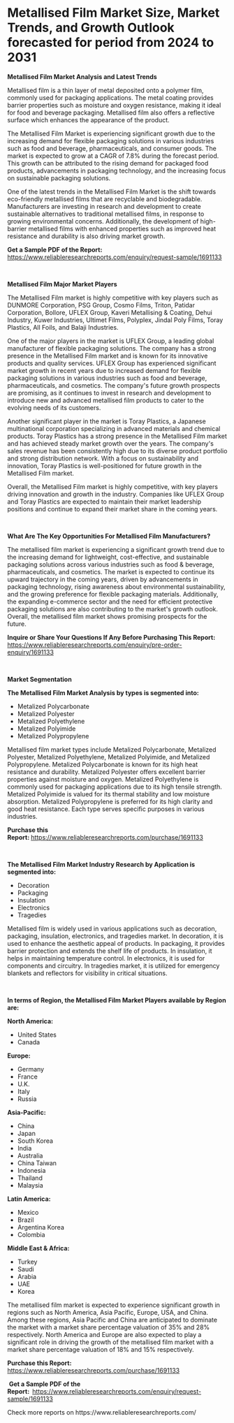 <p><h1>Metallised Film Market Size, Market Trends, and Growth Outlook forecasted for period from 2024 to 2031</h1></p><p><strong>Metallised Film Market Analysis and Latest Trends</strong></p>
<p><p>Metallised film is a thin layer of metal deposited onto a polymer film, commonly used for packaging applications. The metal coating provides barrier properties such as moisture and oxygen resistance, making it ideal for food and beverage packaging. Metallised film also offers a reflective surface which enhances the appearance of the product.</p><p>The Metallised Film Market is experiencing significant growth due to the increasing demand for flexible packaging solutions in various industries such as food and beverage, pharmaceuticals, and consumer goods. The market is expected to grow at a CAGR of 7.8% during the forecast period. This growth can be attributed to the rising demand for packaged food products, advancements in packaging technology, and the increasing focus on sustainable packaging solutions.</p><p>One of the latest trends in the Metallised Film Market is the shift towards eco-friendly metallised films that are recyclable and biodegradable. Manufacturers are investing in research and development to create sustainable alternatives to traditional metallised films, in response to growing environmental concerns. Additionally, the development of high-barrier metallised films with enhanced properties such as improved heat resistance and durability is also driving market growth.</p></p>
<p><strong>Get a Sample PDF of the Report:&nbsp;</strong> <a href="https://www.reliableresearchreports.com/enquiry/request-sample/1691133">https://www.reliableresearchreports.com/enquiry/request-sample/1691133</a></p>
<p>&nbsp;</p>
<p><strong>Metallised Film Major Market Players</strong></p>
<p><p>The Metallised Film market is highly competitive with key players such as DUNMORE Corporation, PSG Group, Cosmo Films, Triton, Patidar Corporation, Bollore, UFLEX Group, Kaveri Metallising & Coating, Dehui Industry, Kuwer Industries, Ultimet Films, Polyplex, Jindal Poly Films, Toray Plastics, All Foils, and Balaji Industries.</p><p>One of the major players in the market is UFLEX Group, a leading global manufacturer of flexible packaging solutions. The company has a strong presence in the Metallised Film market and is known for its innovative products and quality services. UFLEX Group has experienced significant market growth in recent years due to increased demand for flexible packaging solutions in various industries such as food and beverage, pharmaceuticals, and cosmetics. The company's future growth prospects are promising, as it continues to invest in research and development to introduce new and advanced metallised film products to cater to the evolving needs of its customers.</p><p>Another significant player in the market is Toray Plastics, a Japanese multinational corporation specializing in advanced materials and chemical products. Toray Plastics has a strong presence in the Metallised Film market and has achieved steady market growth over the years. The company's sales revenue has been consistently high due to its diverse product portfolio and strong distribution network. With a focus on sustainability and innovation, Toray Plastics is well-positioned for future growth in the Metallised Film market.</p><p>Overall, the Metallised Film market is highly competitive, with key players driving innovation and growth in the industry. Companies like UFLEX Group and Toray Plastics are expected to maintain their market leadership positions and continue to expand their market share in the coming years.</p></p>
<p>&nbsp;</p>
<p><strong>What Are The Key Opportunities For Metallised Film Manufacturers?</strong></p>
<p><p>The metallised film market is experiencing a significant growth trend due to the increasing demand for lightweight, cost-effective, and sustainable packaging solutions across various industries such as food & beverage, pharmaceuticals, and cosmetics. The market is expected to continue its upward trajectory in the coming years, driven by advancements in packaging technology, rising awareness about environmental sustainability, and the growing preference for flexible packaging materials. Additionally, the expanding e-commerce sector and the need for efficient protective packaging solutions are also contributing to the market's growth outlook. Overall, the metallised film market shows promising prospects for the future.</p></p>
<p><strong>Inquire or Share Your Questions If Any Before Purchasing This Report:</strong> <a href="https://www.reliableresearchreports.com/enquiry/pre-order-enquiry/1691133">https://www.reliableresearchreports.com/enquiry/pre-order-enquiry/1691133</a></p>
<p>&nbsp;</p>
<p><strong>Market Segmentation</strong></p>
<p><strong>The Metallised Film Market Analysis by types is segmented into:</strong></p>
<p><ul><li>Metalized Polycarbonate</li><li>Metalized Polyester</li><li>Metalized Polyethylene</li><li>Metalized Polyimide</li><li>Metalized Polypropylene</li></ul></p>
<p><p>Metallised film market types include Metalized Polycarbonate, Metalized Polyester, Metalized Polyethylene, Metalized Polyimide, and Metalized Polypropylene. Metalized Polycarbonate is known for its high heat resistance and durability. Metalized Polyester offers excellent barrier properties against moisture and oxygen. Metalized Polyethylene is commonly used for packaging applications due to its high tensile strength. Metalized Polyimide is valued for its thermal stability and low moisture absorption. Metalized Polypropylene is preferred for its high clarity and good heat resistance. Each type serves specific purposes in various industries.</p></p>
<p><strong>Purchase this Report:&nbsp;</strong><a href="https://www.reliableresearchreports.com/purchase/1691133">https://www.reliableresearchreports.com/purchase/1691133</a></p>
<p>&nbsp;</p>
<p><strong>The Metallised Film Market Industry Research by Application is segmented into:</strong></p>
<p><ul><li>Decoration</li><li>Packaging</li><li>Insulation</li><li>Electronics</li><li>Tragedies</li></ul></p>
<p><p>Metallised film is widely used in various applications such as decoration, packaging, insulation, electronics, and tragedies market. In decoration, it is used to enhance the aesthetic appeal of products. In packaging, it provides barrier protection and extends the shelf life of products. In insulation, it helps in maintaining temperature control. In electronics, it is used for components and circuitry. In tragedies market, it is utilized for emergency blankets and reflectors for visibility in critical situations.</p></p>
<p>&nbsp;</p>
<p><strong>In terms of Region, the Metallised Film Market Players available by Region are:</strong></p>
<p>
    <p> <strong> North America: </strong>
        <ul>
            <li>United States</li>
            <li>Canada</li>
        </ul>
        </p> 
    <p> <strong> Europe: </strong>
        <ul>
            <li>Germany</li>
            <li>France</li>
            <li>U.K.</li>
            <li>Italy</li>
            <li>Russia</li>
        </ul>
        </p> 
    <p> <strong> Asia-Pacific: </strong>
        <ul>
            <li>China</li>
            <li>Japan</li>
            <li>South Korea</li>
            <li>India</li>
            <li>Australia</li>
            <li>China Taiwan</li>
            <li>Indonesia</li>
            <li>Thailand</li>
            <li>Malaysia</li>
        </ul>
        </p> 
    <p> <strong> Latin America: </strong>
        <ul>
            <li>Mexico</li>
            <li>Brazil</li>
            <li>Argentina Korea</li>
            <li>Colombia</li>
        </ul>
        </p> 
    <p> <strong> Middle East & Africa: </strong>
        <ul>
            <li>Turkey</li>
            <li>Saudi</li>
            <li>Arabia</li>
            <li>UAE</li>
            <li>Korea</li>
        </ul>
    </p>
    </p>
<p><p>The metallised film market is expected to experience significant growth in regions such as North America, Asia Pacific, Europe, USA, and China. Among these regions, Asia Pacific and China are anticipated to dominate the market with a market share percentage valuation of 35% and 28% respectively. North America and Europe are also expected to play a significant role in driving the growth of the metallised film market with a market share percentage valuation of 18% and 15% respectively.</p></p>
<p><strong>Purchase this Report: </strong><a href="https://www.reliableresearchreports.com/purchase/1691133">https://www.reliableresearchreports.com/purchase/1691133</a></p>
<p>&nbsp;<strong>Get a Sample PDF of the Report:&nbsp;&nbsp;</strong><a href="https://www.reliableresearchreports.com/enquiry/request-sample/1691133">https://www.reliableresearchreports.com/enquiry/request-sample/1691133</a></p>
<p><strong></strong></p>
<p>Check more reports on https://www.reliableresearchreports.com/</p>